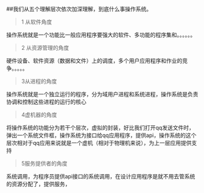 ##我们从五个理解层次依次加深理解，到底什么事操作系统。

>1 从软件角度


操作系统就是一个功能比一般应用程序要强大的软件、多功能的程序集和。。。。。。


>2 从资源管理的角度

硬件设备、软件资源（数据和文件）上的调度，多个用户应用程序和作业的竞争。。。。。


>3从进程的角度

操作系统就是一个独立运行的程序，分为域用户进程和系统进程，操作系统是负责协调和控制这些进程的运行的核心

>4虚机器的角度

将操作系统的功能分为若干个层次，虚拟的封装，好比我们打开qq发送文件时，弹出一个系统文件框，操作系统为接口给qq应用程序，提供api，操作系统的这个层次相对于qq应用来说就是一个虚机（相对于物理机来说），为上一层应用提供支持

>5服务提供者的角度

系统调用，为程序员提供api接口的系统调用，在设计应用程序是就不用去管系统的资源分配了，提供服务，